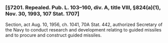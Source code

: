 ### [§7201. Repealed. Pub. L. 103–160, div. A, title VIII, §824(a)(1), Nov. 30, 1993, 107 Stat. 1707] ###

Section, act Aug. 10, 1956, ch. 1041, 70A Stat. 442, authorized Secretary of the Navy to conduct research and development relating to guided missiles and to procure and construct guided missiles.